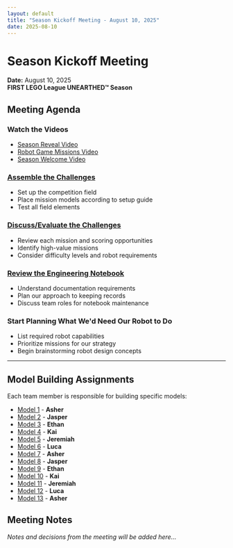 ```yaml
---
layout: default
title: "Season Kickoff Meeting - August 10, 2025"
date: 2025-08-10
---
```


# Season Kickoff Meeting
**Date:** August 10, 2025  
**FIRST LEGO League UNEARTHED™ Season**

## Meeting Agenda

### Watch the Videos
- [Season Reveal Video](https://youtu.be/exWkcUBS0j8?si=iBuccvzflOIHoSUw)
- [Robot Game Missions Video](https://youtu.be/ErDj8myI_Tg)
- [Season Welcome Video](https://youtu.be/PlJ51XUoP-Q)

### [Assemble the Challenges](https://firstinspires.blob.core.windows.net/fll/challenge/2025-26/fll-challenge-unearthed-field-setup-reference-guide.pdf)
- Set up the competition field
- Place mission models according to setup guide
- Test all field elements

### [Discuss/Evaluate the Challenges](https://firstinspires.blob.core.windows.net/fll/challenge/2025-26/fll-challenge-unearthed-rgr.pdf)
- Review each mission and scoring opportunities
- Identify high-value missions
- Consider difficulty levels and robot requirements

### [Review the Engineering Notebook](https://firstinspires.blob.core.windows.net/fll/challenge/2025-26/fll-challenge-unearthed-en.pdf)
- Understand documentation requirements
- Plan our approach to keeping records
- Discuss team roles for notebook maintenance

### Start Planning What We'd Need Our Robot to Do
- List required robot capabilities
- Prioritize missions for our strategy
- Begin brainstorming robot design concepts

---

## Model Building Assignments
Each team member is responsible for building specific models:

- [Model 1](https://firstinspires.blob.core.windows.net/fll/challenge/2025-26/fll-challenge-unearthed-bi-book-1-enus.pdf) - **Asher**
- [Model 2](https://firstinspires.blob.core.windows.net/fll/challenge/2025-26/fll-challenge-unearthed-bi-book-2-enus.pdf) - **Jasper**
- [Model 3](https://firstinspires.blob.core.windows.net/fll/challenge/2025-26/fll-challenge-unearthed-bi-book-3-enus.pdf) - **Ethan**
- [Model 4](https://firstinspires.blob.core.windows.net/fll/challenge/2025-26/fll-challenge-unearthed-bi-book-4-enus.pdf) - **Kai**
- [Model 5](https://firstinspires.blob.core.windows.net/fll/challenge/2025-26/fll-challenge-unearthed-bi-book-5-enus.pdf) - **Jeremiah**
- [Model 6](https://firstinspires.blob.core.windows.net/fll/challenge/2025-26/fll-challenge-unearthed-bi-book-6-enus.pdf) - **Luca**
- [Model 7](https://firstinspires.blob.core.windows.net/fll/challenge/2025-26/fll-challenge-unearthed-bi-book-7-enus.pdf) - **Asher**
- [Model 8](https://firstinspires.blob.core.windows.net/fll/challenge/2025-26/fll-challenge-unearthed-bi-book-8-enus.pdf) - **Jasper**
- [Model 9](https://firstinspires.blob.core.windows.net/fll/challenge/2025-26/fll-challenge-unearthed-bi-book-9-enus.pdf) - **Ethan**
- [Model 10](https://firstinspires.blob.core.windows.net/fll/challenge/2025-26/fll-challenge-unearthed-bi-book-10-enus.pdf) - **Kai**
- [Model 11](https://firstinspires.blob.core.windows.net/fll/challenge/2025-26/fll-challenge-unearthed-bi-book-11-enus.pdf) - **Jeremiah**
- [Model 12](https://firstinspires.blob.core.windows.net/fll/challenge/2025-26/fll-challenge-unearthed-bi-book-12-enus.pdf) - **Luca**
- [Model 13](https://firstinspires.blob.core.windows.net/fll/challenge/2025-26/fll-challenge-unearthed-bi-book-13-enus.pdf) - **Asher**

## Meeting Notes

*Notes and decisions from the meeting will be added here...*